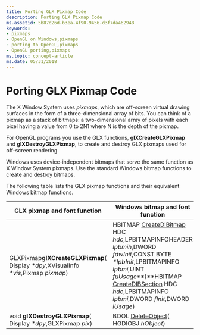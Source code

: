 ```yaml
---
title: Porting GLX Pixmap Code
description: Porting GLX Pixmap Code
ms.assetid: 5b87d26d-b3ea-4f90-9456-d3f7da462948
keywords:
- pixmaps
- OpenGL on Windows,pixmaps
- porting to OpenGL,pixmaps
- OpenGL porting,pixmaps
ms.topic: concept-article
ms.date: 05/31/2018
---
```


# Porting GLX Pixmap Code

The X Window System uses *pixmaps*, which are off-screen virtual drawing surfaces in the form of a three-dimensional array of bits. You can think of a pixmap as a stack of bitmaps: a two-dimensional array of pixels with each pixel having a value from 0 to 2N1 where N is the depth of the pixmap.

For OpenGL programs you use the GLX functions, **glXCreateGLXPixmap** and **glXDestroyGLXPixmap**, to create and destroy GLX pixmaps used for off-screen rendering.

Windows uses device-independent bitmaps that serve the same function as X Window System pixmaps. Use the standard Windows bitmap functions to create and destroy bitmaps.

The following table lists the GLX pixmap functions and their equivalent Windows bitmap functions.



| GLX pixmap and font function                                                          | Windows bitmap and font function                                                                                                                                                                                                                                                           |
|---------------------------------------------------------------------------------------|--------------------------------------------------------------------------------------------------------------------------------------------------------------------------------------------------------------------------------------------------------------------------------------------|
| GLXPixmap**glXCreateGLXPixmap**( Display *\*dpy*,XVisualInfo *\*vis*,Pixmap *pixmap*) | HBITMAP [CreateDIBitmap](/windows/desktop/api/wingdi/nf-wingdi-createdibitmap) HDC *hdc*,LPBITMAPINFOHEADER *lpbmih*,DWORD *fdwInit*,CONST BYTE *\*lpbInit*,LPBITMAPINFO *lpbmi*,UINT *fuUsage***)**HBITMAP [CreateDIBSection](/windows/desktop/api/wingdi/nf-wingdi-createdibsection) HDC *hdc*,LPBITMAPINFO *lpbmi*,DWORD *fInit*,DWORD *iUsage*)<br/> |
| void **glXDestroyGLXPixmap**( Display *\*dpy*,GLXPixmap *pix*)                        | BOOL [DeleteObject](/windows/desktop/api/wingdi/nf-wingdi-deleteobject)( HGDIOBJ *hObject*)                                                                                                                                                                                                                                  |



 

 

